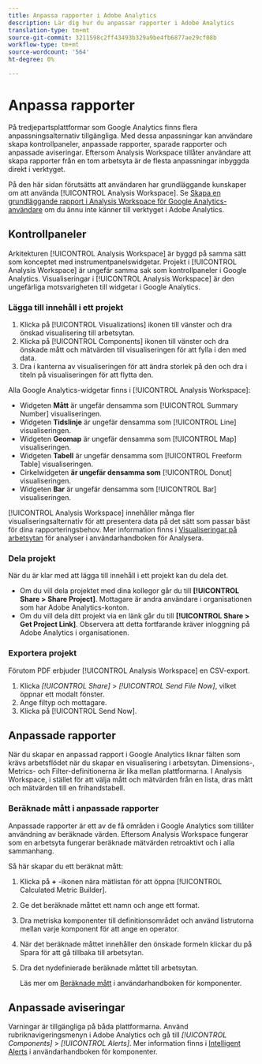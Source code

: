 ```yaml
---
title: Anpassa rapporter i Adobe Analytics
description: Lär dig hur du anpassar rapporter i Adobe Analytics
translation-type: tm+mt
source-git-commit: 3211598c2ff43493b329a9be4fb6877ae29cf08b
workflow-type: tm+mt
source-wordcount: '564'
ht-degree: 0%

---
```



# Anpassa rapporter

På tredjepartsplattformar som Google Analytics finns flera anpassningsalternativ tillgängliga. Med dessa anpassningar kan användare skapa kontrollpaneler, anpassade rapporter, sparade rapporter och anpassade aviseringar. Eftersom Analysis Workspace tillåter användare att skapa rapporter från en tom arbetsyta är de flesta anpassningar inbyggda direkt i verktyget.

På den här sidan förutsätts att användaren har grundläggande kunskaper om att använda [!UICONTROL Analysis Workspace]. Se [Skapa en grundläggande rapport i Analysis Workspace för Google Analytics-användare](reports/create-report.md) om du ännu inte känner till verktyget i Adobe Analytics.

## Kontrollpaneler

Arkitekturen [!UICONTROL Analysis Workspace] är byggd på samma sätt som konceptet med instrumentpanelswidgetar. Projekt i [!UICONTROL Analysis Workspace] är ungefär samma sak som kontrollpaneler i Google Analytics. Visualiseringar i [!UICONTROL Analysis Workspace] är den ungefärliga motsvarigheten till widgetar i Google Analytics.

### Lägga till innehåll i ett projekt

1. Klicka på [!UICONTROL Visualizations] ikonen till vänster och dra önskad visualisering till arbetsytan.
2. Klicka på [!UICONTROL Components] ikonen till vänster och dra önskade mått och mätvärden till visualiseringen för att fylla i den med data.
3. Dra i kanterna av visualiseringen för att ändra storlek på den och dra i titeln på visualiseringen för att flytta den.

Alla Google Analytics-widgetar finns i [!UICONTROL Analysis Workspace]:

* Widgeten **Mått** är ungefär densamma som [!UICONTROL Summary Number] visualiseringen.
* Widgeten **Tidslinje** är ungefär densamma som [!UICONTROL Line] visualiseringen.
* Widgeten **Geomap** är ungefär densamma som [!UICONTROL Map] visualiseringen.
* Widgeten **Tabell** är ungefär densamma som [!UICONTROL Freeform Table] visualiseringen.
* Cirkelwidgeten **är ungefär densamma som** [!UICONTROL Donut] visualiseringen.
* Widgeten **Bar** är ungefär densamma som [!UICONTROL Bar] visualiseringen.

[!UICONTROL Analysis Workspace] innehåller många fler visualiseringsalternativ för att presentera data på det sätt som passar bäst för dina rapporteringsbehov. Mer information finns i [Visualiseringar på arbetsytan](/help/analyze/analysis-workspace/visualizations/freeform-analysis-visualizations.md) för analyser i användarhandboken för Analysera.

### Dela projekt

När du är klar med att lägga till innehåll i ett projekt kan du dela det.

* Om du vill dela projektet med dina kollegor går du till **[!UICONTROL Share > Share Project]**. Mottagare är andra användare i organisationen som har Adobe Analytics-konton.
* Om du vill dela ditt projekt via en länk går du till **[!UICONTROL Share > Get Project Link]**. Observera att detta fortfarande kräver inloggning på Adobe Analytics i organisationen.

### Exportera projekt

Förutom PDF erbjuder [!UICONTROL Analysis Workspace] en CSV-export.

1. Klicka *[!UICONTROL Share]* > *[!UICONTROL Send File Now]*, vilket öppnar ett modalt fönster.
2. Ange filtyp och mottagare.
3. Klicka på [!UICONTROL Send Now].

## Anpassade rapporter

När du skapar en anpassad rapport i Google Analytics liknar fälten som krävs arbetsflödet när du skapar en visualisering i arbetsytan. Dimensions-, Metrics- och Filter-definitionerna är lika mellan plattformarna. I Analysis Workspace, i stället för att välja mått och mätvärden från en lista, dras mått och mätvärden till en frihandstabell.

### Beräknade mått i anpassade rapporter

Anpassade rapporter är ett av de få områden i Google Analytics som tillåter användning av beräknade värden. Eftersom Analysis Workspace fungerar som en arbetsyta fungerar beräknade mätvärden retroaktivt och i alla sammanhang.

Så här skapar du ett beräknat mått:

1. Klicka på **+** -ikonen nära mätlistan för att öppna [!UICONTROL Calculated Metric Builder].
2. Ge det beräknade måttet ett namn och ange ett format.
3. Dra metriska komponenter till definitionsområdet och använd listrutorna mellan varje komponent för att ange en operator.
4. När det beräknade måttet innehåller den önskade formeln klickar du på Spara för att gå tillbaka till arbetsytan.
5. Dra det nydefinierade beräknade måttet till arbetsytan.

   Läs mer om [Beräknade mått](/help/components/c-variables/c-metrics/calculated-metric.md) i användarhandboken för komponenter.

## Anpassade aviseringar

Varningar är tillgängliga på båda plattformarna. Använd rubriknavigeringsmenyn i Adobe Analytics och gå till *[!UICONTROL Components]* > *[!UICONTROL Alerts]*. Mer information finns i [Intelligent Alerts](/help/components/c-alerts/intellligent-alerts.md) i användarhandboken för komponenter.
